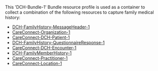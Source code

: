 This 'DCH-Bundle-1' Bundle resource profile is used as a container to collect a combination of the following resources to capture family medical history:

- [DCH-FamilyHistory-MessageHeader-1]
- [CareConnect-Organization-1]
- [CareConnect-DCH-Patient-1]
- [DCH-FamilyHistory-QuestionnaireResponse-1]
- [CareConnect-DCH-Encounter-1]
- [DCH-FamilyMemberHistory-1]
- [CareConnect-Practitioner-1]
- [CareConnect-Location-1]
                                                                                                   

[DCH-FamilyHistory-MessageHeader-1]:dch-familyhistory-messageheader-1.html
[CareConnect-Organization-1]:careconnect-organization-1.html
[CareConnect-DCH-Patient-1]:careconnect-dch-patient-1.html
[CareConnect-DCH-Encounter-1]:careconnect-dch-encounter-1.html
[DCH-FamilyHistory-QuestionnaireResponse-1]:dch-familyhistory-questionnaireresponse-1.html
[CareConnect-Organization-1]:careconnect-organization-1.html
[CareConnect-Practitioner-1]:careconnect-practitioner-1.html
[CareConnect-Location-1]:careconnect-location-1.html
[DCH-FamilyMemberHistory-1]:dch-familymemberhistory-1.html
